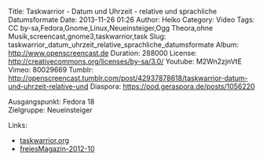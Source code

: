 Title: Taskwarrior - Datum und Uhrzeit - relative und sprachliche Datumsformate
Date: 2013-11-26 01:26
Author: Heiko
Category: Video
Tags: CC by-sa,Fedora,Gnome,Linux,Neueinsteiger,Ogg Theora,ohne Musik,screencast,gnome3,taskwarrior,task
Slug: taskwarrior_datum_uhrzeit_relative_sprachliche_datumsformate
Album: http://www.openscreencast.de
Duration: 288000
License: http://creativecommons.org/licenses/by-sa/3.0/
Youtube: M2Wn2zjnVtE
Vimeo: 80029669
Tumblr: http://openscreencast.tumblr.com/post/42937878618/taskwarrior-datum-und-uhrzeit-relative-und
Diaspora: https://pod.geraspora.de/posts/1056220

Ausgangspunkt: Fedora 18  
Zielgruppe: Neueinsteiger  

Links:

  * [taskwarrior.org](http://taskwarrior.org/ "Link zu taskwarrior" )
  * [freiesMagazin-2012-10](http://www.freiesmagazin.de/freiesMagazin-2012-10 "Link zu freiesmagazin.de" )

